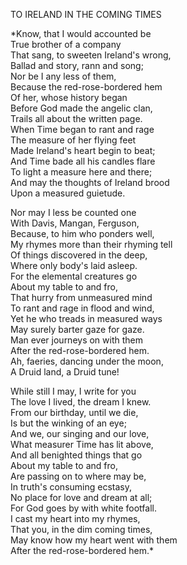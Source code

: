 TO IRELAND IN THE COMING TIMES  
  
*Know, that I would accounted be  
True brother of a company  
That sang, to sweeten Ireland's wrong,  
Ballad and story, rann and song;  
Nor be I any less of them,  
Because the red-rose-bordered hem  
Of her, whose history began  
Before God made the angelic clan,  
Trails all about the written page.  
When Time began to rant and rage  
The measure of her flying feet  
Made Ireland's heart begin to beat;  
And Time bade all his candles flare  
To light a measure here and there;  
And may the thoughts of Ireland brood  
Upon a measured guietude.  
  
Nor may I less be counted one  
With Davis, Mangan, Ferguson,  
Because, to him who ponders well,  
My rhymes more than their rhyming tell  
Of things discovered in the deep,  
Where only body's laid asleep.  
For the elemental creatures go  
About my table to and fro,  
That hurry from unmeasured mind  
To rant and rage in flood and wind,  
Yet he who treads in measured ways  
May surely barter gaze for gaze.  
Man ever journeys on with them  
After the red-rose-bordered hem.  
Ah, faeries, dancing under the moon,  
A Druid land, a Druid tune!  
  
While still I may, I write for you  
The love I lived, the dream I knew.  
From our birthday, until we die,  
Is but the winking of an eye;  
And we, our singing and our love,  
What measurer Time has lit above,  
And all benighted things that go  
About my table to and fro,  
Are passing on to where may be,  
In truth's consuming ecstasy,  
No place for love and dream at all;  
For God goes by with white footfall.  
I cast my heart into my rhymes,  
That you, in the dim coming times,  
May know how my heart went with them  
After the red-rose-bordered hem.*  
